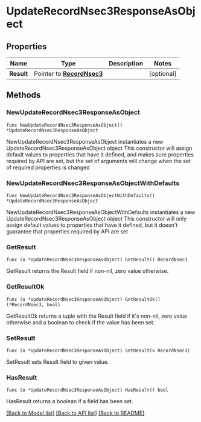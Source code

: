 # UpdateRecordNsec3ResponseAsObject

## Properties

Name | Type | Description | Notes
------------ | ------------- | ------------- | -------------
**Result** | Pointer to [**RecordNsec3**](RecordNsec3.md) |  | [optional] 

## Methods

### NewUpdateRecordNsec3ResponseAsObject

`func NewUpdateRecordNsec3ResponseAsObject() *UpdateRecordNsec3ResponseAsObject`

NewUpdateRecordNsec3ResponseAsObject instantiates a new UpdateRecordNsec3ResponseAsObject object
This constructor will assign default values to properties that have it defined,
and makes sure properties required by API are set, but the set of arguments
will change when the set of required properties is changed

### NewUpdateRecordNsec3ResponseAsObjectWithDefaults

`func NewUpdateRecordNsec3ResponseAsObjectWithDefaults() *UpdateRecordNsec3ResponseAsObject`

NewUpdateRecordNsec3ResponseAsObjectWithDefaults instantiates a new UpdateRecordNsec3ResponseAsObject object
This constructor will only assign default values to properties that have it defined,
but it doesn't guarantee that properties required by API are set

### GetResult

`func (o *UpdateRecordNsec3ResponseAsObject) GetResult() RecordNsec3`

GetResult returns the Result field if non-nil, zero value otherwise.

### GetResultOk

`func (o *UpdateRecordNsec3ResponseAsObject) GetResultOk() (*RecordNsec3, bool)`

GetResultOk returns a tuple with the Result field if it's non-nil, zero value otherwise
and a boolean to check if the value has been set.

### SetResult

`func (o *UpdateRecordNsec3ResponseAsObject) SetResult(v RecordNsec3)`

SetResult sets Result field to given value.

### HasResult

`func (o *UpdateRecordNsec3ResponseAsObject) HasResult() bool`

HasResult returns a boolean if a field has been set.


[[Back to Model list]](../README.md#documentation-for-models) [[Back to API list]](../README.md#documentation-for-api-endpoints) [[Back to README]](../README.md)


